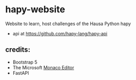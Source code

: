 # hapy-website
Website to learn, host challenges of the Hausa Python hapy

- api at https://github.com/hapy-lang/hapy-api

## credits:
- Bootstrap 5
- The Microsoft [Monaco Editor](https://microsoft.github.io/monaco-editor/)
- FastAPI